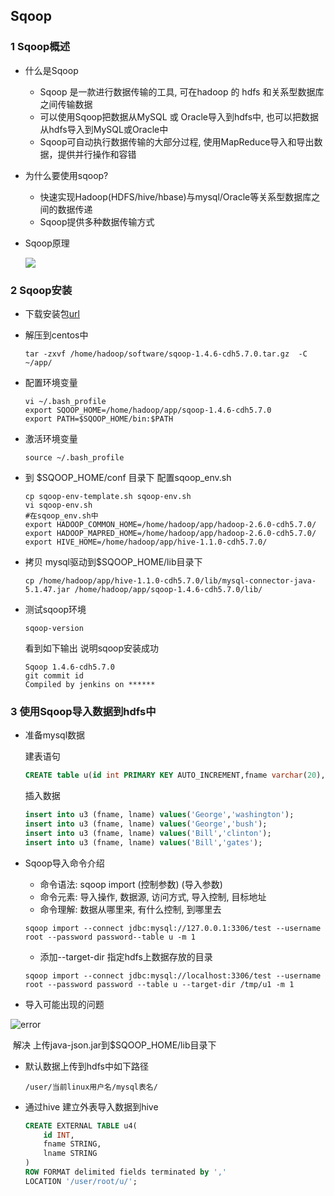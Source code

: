 

## Sqoop

### 1 Sqoop概述

- 什么是Sqoop

  - Sqoop 是一款进行数据传输的工具, 可在hadoop 的 hdfs 和关系型数据库之间传输数据
  - 可以使用Sqoop把数据从MySQL 或 Oracle导入到hdfs中, 也可以把数据从hdfs导入到MySQL或Oracle中
  - Sqoop可自动执行数据传输的大部分过程, 使用MapReduce导入和导出数据，提供并行操作和容错

- 为什么要使用sqoop?

  - 快速实现Hadoop(HDFS/hive/hbase)与mysql/Oracle等关系型数据库之间的数据传递
  - Sqoop提供多种数据传输方式

- Sqoop原理

  ![](/img/sqoop.png)

### 2 Sqoop安装

- 下载安装包[url](http://archive.cloudera.com/cdh5/cdh/5/sqoop-1.4.6-cdh5.7.0.tar.gz) 

- 解压到centos中

  ```
  tar -zxvf /home/hadoop/software/sqoop-1.4.6-cdh5.7.0.tar.gz  -C ~/app/
  ```

- 配置环境变量

  ```shell
  vi ~/.bash_profile
  export SQOOP_HOME=/home/hadoop/app/sqoop-1.4.6-cdh5.7.0
  export PATH=$SQOOP_HOME/bin:$PATH
  ```

- 激活环境变量

  ```
  source ~/.bash_profile
  ```

- 到 $SQOOP_HOME/conf 目录下 配置sqoop_env.sh

  ```shell
  cp sqoop-env-template.sh sqoop-env.sh
  vi sqoop-env.sh
  #在sqoop_env.sh中
  export HADOOP_COMMON_HOME=/home/hadoop/app/hadoop-2.6.0-cdh5.7.0/
  export HADOOP_MAPRED_HOME=/home/hadoop/app/hadoop-2.6.0-cdh5.7.0/
  export HIVE_HOME=/home/hadoop/app/hive-1.1.0-cdh5.7.0/
  ```

- 拷贝 mysql驱动到$SQOOP_HOME/lib目录下

  ```shell
  cp /home/hadoop/app/hive-1.1.0-cdh5.7.0/lib/mysql-connector-java-5.1.47.jar /home/hadoop/app/sqoop-1.4.6-cdh5.7.0/lib/
  ```

- 测试sqoop环境

  ```shell
  sqoop-version
  ```

  看到如下输出 说明sqoop安装成功

  ```shell
  Sqoop 1.4.6-cdh5.7.0
  git commit id
  Compiled by jenkins on ******
  ```

### 3 使用Sqoop导入数据到hdfs中

- 准备mysql数据

  建表语句

  ```sql
  CREATE table u(id int PRIMARY KEY AUTO_INCREMENT,fname varchar(20),lname varchar(20));
  ```

  插入数据

  ```sql
  insert into u3 (fname, lname) values('George','washington');
  insert into u3 (fname, lname) values('George','bush');
  insert into u3 (fname, lname) values('Bill','clinton');
  insert into u3 (fname, lname) values('Bill','gates');
  ```

- Sqoop导入命令介绍
  - 命令语法: sqoop import (控制参数) (导入参数)
  - 命令元素: 导入操作, 数据源, 访问方式, 导入控制, 目标地址 
  - 命令理解: 数据从哪里来, 有什么控制, 到哪里去

  ```shell
  sqoop import --connect jdbc:mysql://127.0.0.1:3306/test --username root --password password--table u -m 1
  ```

  - 添加--target-dir 指定hdfs上数据存放的目录

  ``` shell
  sqoop import --connect jdbc:mysql://localhost:3306/test --username root --password password --table u --target-dir /tmp/u1 -m 1
  ```

- 导入可能出现的问题 

![error](/img/error.png)

​	解决 上传java-json.jar到$SQOOP_HOME/lib目录下

- 默认数据上传到hdfs中如下路径

  ```
  /user/当前linux用户名/mysql表名/
  ```

- 通过hive 建立外表导入数据到hive

  ```sql
  CREATE EXTERNAL TABLE u4(
      id INT,
      fname STRING,
      lname STRING
  )
  ROW FORMAT delimited fields terminated by ',' 
  LOCATION '/user/root/u/';
  ```
